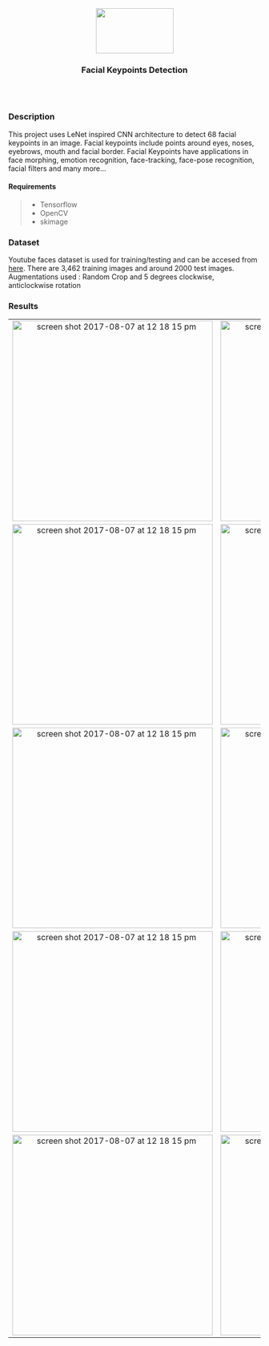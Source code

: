 <div align="center"><img src="https://idroot.us/wp-content/uploads/2019/03/TensorFlow-logo.png" height= "90px" width="155px"></div>
<div align="center"><h3>Facial Keypoints Detection</h3></div>

<br><br>


### Description
This project uses LeNet inspired CNN architecture to detect 68 facial keypoints in an image. Facial keypoints include points around eyes, noses, eyebrows, mouth and facial border. 
Facial Keypoints have applications in face morphing, emotion recognition, face-tracking, face-pose recognition, facial filters and many more... 

#### Requirements
>* Tensorflow
>* OpenCV
>* skimage


### Dataset

Youtube faces dataset is used for training/testing and can be accesed from [here](https://github.com/udacity/P1_Facial_Keypoints/tree/master/data). 
There are 3,462 training images and around 2000 test images.
Augmentations used : Random Crop and 5 degrees clockwise, anticlockwise rotation

### Results 
| | | 
|:----------------------:|:---------------------:|
|<img width="400" alt="screen shot 2017-08-07 at 12 18 15 pm" src="https://github.com/iAbhyuday/Facial-Keypoints-Detection/raw/master/test_images/Robert.jpg"> |  <img width="400" alt="screen shot 2017-08-07 at 12 18 15 pm" src="https://github.com/iAbhyuday/Facial-Keypoints-Detection/raw/master/results/robert.jpg">|
|<img width="400" alt="screen shot 2017-08-07 at 12 18 15 pm" src="https://github.com/iAbhyuday/Facial-Keypoints-Detection/raw/master/test_images/michael%20jackson.jpg">  |  <img width="400" alt="screen shot 2017-08-07 at 12 18 15 pm" src="https://github.com/iAbhyuday/Facial-Keypoints-Detection/raw/master/results/mj.jpg">|
|<img width="400" alt="screen shot 2017-08-07 at 12 18 15 pm" src="https://github.com/iAbhyuday/Facial-Keypoints-Detection/raw/master/test_images/elon.jpg">  |  <img width="400" alt="screen shot 2017-08-07 at 12 18 15 pm" src="https://github.com/iAbhyuday/Facial-Keypoints-Detection/raw/master/results/elon.jpg">|
|<img width="400" alt="screen shot 2017-08-07 at 12 18 15 pm" src="https://github.com/iAbhyuday/Facial-Keypoints-Detection/raw/master/test_images/leo.jpg">|<img width="400" alt="screen shot 2017-08-07 at 12 18 15 pm" src="https://github.com/iAbhyuday/Facial-Keypoints-Detection/raw/master/results/leo.jpg">|
|<img width="400" alt="screen shot 2017-08-07 at 12 18 15 pm" src="https://github.com/iAbhyuday/Facial-Keypoints-Detection/raw/master/test_images/oscars.jpg">|<img width="400" alt="screen shot 2017-08-07 at 12 18 15 pm" src="https://github.com/iAbhyuday/Facial-Keypoints-Detection/raw/master/results/oscars.jpg">|
